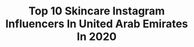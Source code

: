 ---
title: Top 10 Skincare Instagram Influencers In United Arab Emirates In 2020
description: >-
  Find top skincare Instagram influencers in United Arab Emirates in 2020. Most popular hashtags: #skincare #dubailife #stayhome #staysafe.
platform: Instagram
profiles:
  - username: "israashams"
    fullname: >-
      Luna. 🌙
    location: "United Arab Emirates"
    followers: 34068
    engagement: 355
    commentsToLikes: 0.060578
    id: ckaot5io2ugxp0i78alfkj486
    verified: false
    hashtags: "#springtime, #springhassprung, #giveaway, #scrub"
  - username: "mydivineblog"
    fullname: >-
      Anam Javed❣️
    location: "United Arab Emirates"
    followers: 4705
    engagement: 1416
    commentsToLikes: 0.148455
    id: ckap6vttohk5s0i78di8ztuvd
    verified: false
    hashtags: "#desserts, #flatlaystyle, #flatlays, #instaperfect"
  - username: "fashionby.blossom"
    fullname: >-
      Blossom 🤎
    location: "United Arab Emirates"
    followers: 283174
    engagement: 1168
    commentsToLikes: 0.031843
    id: ck14j5ak9ip850i1959o6vr5m
    verified: false
    hashtags: "#luna3, #poweryourbeauty, #dubai, #hairkids"
  - username: "saniattarwala"
    fullname: >-
      Sania Iqbal Attarwala
    location: "United Arab Emirates"
    followers: 5676
    engagement: 1045
    commentsToLikes: 0.085929
    id: ck8t20znlxtkm0j78un4p9aeb
    verified: false
    hashtags: "#hindimusic, #stressbusters, #saymashaallah, #dubaifriends"
  - username: "therjacobs"
    fullname: >-
      RHEA JACOBS 🧿
    location: "United Arab Emirates"
    followers: 30040
    engagement: 366
    commentsToLikes: 0.162137
    id: ck0ub2c2odlp20i19ze9b7cxq
    verified: true
    hashtags: "#creative, #comewithme, #sephorafavorites, #createtogether"
  - username: "narins_beauty"
    fullname: >-
      ••Narins Beauty••
    location: "United Arab Emirates"
    followers: 3997917
    engagement: 712
    commentsToLikes: 0.011273
    id: ck13cqw5t1q300i19u6qtm0f6
    verified: true
    hashtags: "#stayhome, #skincare, #stayinwithforeo, #ufo"
  - username: "amanda_nawfal_sayde"
    fullname: >-
      Amanda Sayde   اماندا نوفل
    location: "United Arab Emirates"
    followers: 123208
    engagement: 282
    commentsToLikes: 0.039737
    id: ck13ccv25zq520i19n0bs2hq9
    verified: false
    hashtags: "#skinfirming, #luna3, #poweryourbeauty, #beirut"
  - username: "zainabmsadiq"
    fullname: >-
      zainab
    location: "United Arab Emirates"
    followers: 54024
    engagement: 684
    commentsToLikes: 0.027101
    id: ck0vxg4s8yq6z0i19ecfikicp
    verified: false
    hashtags: "#recipevideo, #quarantineootd, #ramadandecor, #foodofpakistan"
  - username: "nidasbeautybag"
    fullname: >-
      Nida Arshad
    location: "United Arab Emirates"
    followers: 27619
    engagement: 623
    commentsToLikes: 0.266720
    id: ck5bxldlvny3o0i113hngxmmk
    verified: false
    hashtags: "#socialisolation, #makeupartistic, #hugegiveaway, #blender3d"
  - username: "karolyammine"
    fullname: >-
      Karol Yammine  كارول يميّن
    location: "United Arab Emirates"
    followers: 80008
    engagement: 472
    commentsToLikes: 0.648848
    id: ck6uf496but030j71qffezhcx
    verified: false
    hashtags: "#hubby, #ss20, #tiktok, #quarentine"
---